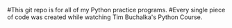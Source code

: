 #This git repo is for all of my Python practice programs.
#Every single piece of code was created while watching Tim Buchalka's Python Course.
